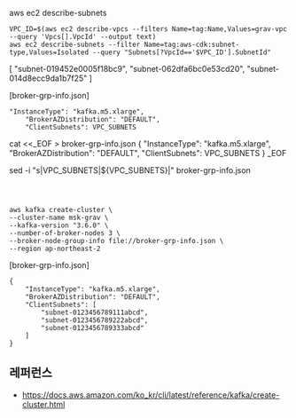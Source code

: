 
aws ec2 describe-subnets


```
VPC_ID=$(aws ec2 describe-vpcs --filters Name=tag:Name,Values=grav-vpc --query 'Vpcs[].VpcId' --output text)
aws ec2 describe-subnets --filter Name=tag:aws-cdk:subnet-type,Values=Isolated --query "Subnets[?VpcId=='$VPC_ID'].SubnetId"
```
[
    "subnet-019452e0005f18bc9",
    "subnet-062dfa6bc0e53cd20",
    "subnet-014d8ecc9da1b7f25"
]


[broker-grp-info.json]
```
"InstanceType": "kafka.m5.xlarge",
    "BrokerAZDistribution": "DEFAULT",
    "ClientSubnets": VPC_SUBNETS

```





cat <<_EOF > broker-grp-info.json
{
    "InstanceType": "kafka.m5.xlarge",
    "BrokerAZDistribution": "DEFAULT",
    "ClientSubnets": VPC_SUBNETS
}
_EOF

sed -i "s|VPC_SUBNETS|${VPC_SUBNETS}|" broker-grp-info.json

```



aws kafka create-cluster \
--cluster-name msk-grav \
--kafka-version "3.6.0" \
--number-of-broker-nodes 3 \
--broker-node-group-info file://broker-grp-info.json \
--region ap-northeast-2
```

[broker-grp-info.json]
```
{
    "InstanceType": "kafka.m5.xlarge",
    "BrokerAZDistribution": "DEFAULT",
    "ClientSubnets": [
        "subnet-0123456789111abcd",
        "subnet-0123456789222abcd",
        "subnet-0123456789333abcd"
    ]
}
```





## 레퍼런스 ##

* https://docs.aws.amazon.com/ko_kr/cli/latest/reference/kafka/create-cluster.html
